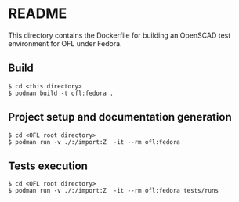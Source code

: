 # README

This directory contains the Dockerfile for building an OpenSCAD test environment
for OFL under Fedora.

## Build

    $ cd <this directory>
    $ podman build -t ofl:fedora .

## Project setup and documentation generation

    $ cd <OFL root directory>
    $ podman run -v ./:/import:Z  -it --rm ofl:fedora

## Tests execution

    $ cd <OFL root directory>
    $ podman run -v ./:/import:Z  -it --rm ofl:fedora tests/runs
